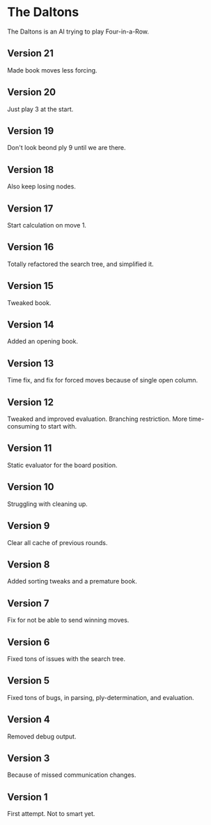 The Daltons
===========

The Daltons is an AI trying to play Four-in-a-Row.

Version 21
----------
Made book moves less forcing.

Version 20
----------
Just play 3 at the start.

Version 19
----------
Don't look beond ply 9 until we are there.

Version 18
----------
Also keep losing nodes.

Version 17
----------
Start calculation on move 1.

Version 16
----------
Totally refactored the search tree, and simplified it.

Version 15
----------
Tweaked book.

Version 14
----------
Added an opening book.

Version 13
----------
Time fix, and fix for forced moves because of single open column.

Version 12
----------
Tweaked and improved evaluation. Branching restriction. More time-consuming to
start with.

Version 11
----------
Static evaluator for the board position.

Version 10
----------
Struggling with cleaning up.

Version 9
---------
Clear all cache of previous rounds.

Version 8
---------
Added sorting tweaks and a premature book.

Version 7
---------
Fix for not be able to send winning moves.

Version 6
---------
Fixed tons of issues with the search tree.

Version 5
---------
Fixed tons of bugs, in parsing, ply-determination, and evaluation.

Version 4
---------
Removed debug output.

Version 3
---------
Because of missed communication changes.

Version 1
---------
First attempt. Not to smart yet.